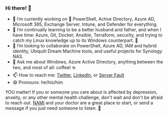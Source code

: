 ### Hi there! 👋

- 🔭 I’m currently working on :blue_heart: PowerShell, Active Directory, Azure AD, Microsoft 365, Exchange Server, Intune, and Defender for everything. 
- 🌱 I’m continually learning to be a better husband and father, and when I have time: Azure, Git, Docker, Ansible, Terraform, security, and trying to catch my Linux knowledge up to its Windows counterpart. :penguin:
- 👯 I’m looking to collaborate on PowerShell, Azure AD, IAM and hybrid identity, Ubiquiti Dream Machine tools, and useful projects for Synology NAS. 
- 💬 Ask me about Windows, Azure Active Directory, anything between the two, and most of all: coffee! :coffee:
- 📫 How to reach me: [Twitter](https://twitter.com/SamErde), [LinkedIn](https://www.linkedin.com/in/samerde/), or [Server Fault](https://serverfault.com/users/49571/sturdyerde) 
- 😄 Pronouns: he/his/him

YOU matter! If you or someone you care about is affected by depression, anxeity, or any other mental health challenge, don't wait and don't be afraid to reach out. [NAMI](https://www.nami.org/Your-Journey) and your doctor are a great place to start, or send a message if you just need someone to listen. :yellow_heart:
